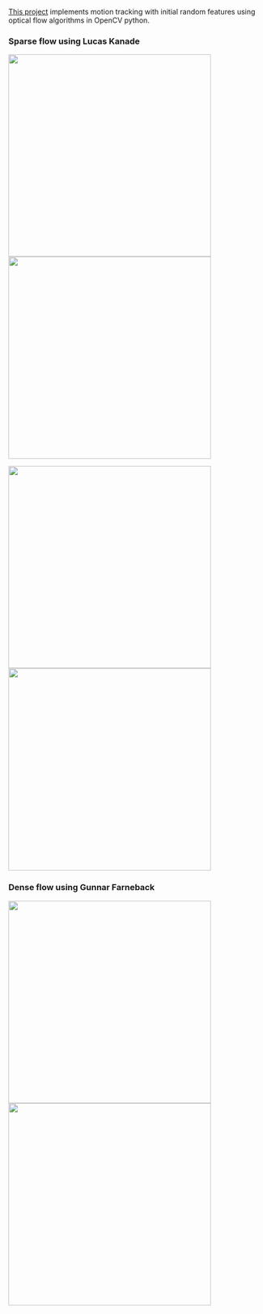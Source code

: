 [This project](https://github.com/mbastola/computer-vision-cpp-python/tree/master/motion-tracking) implements motion tracking with initial random features using optical flow algorithms in OpenCV python. 


### Sparse flow using Lucas Kanade
<p float="left">
  <img src="https://github.com/mbastola/computer-vision-cpp-python/blob/master/motion-tracking/imgs/highway2.gif" width="400" />
  <img src="https://github.com/mbastola/computer-vision-cpp-python/blob/master/motion-tracking/imgs/car.gif" width="400" />
</p> 		       


<p float="left">
  <img src="https://github.com/mbastola/computer-vision-cpp-python/blob/master/motion-tracking/imgs/birds.gif" width="400" />
  <img src="https://github.com/mbastola/computer-vision-cpp-python/blob/master/motion-tracking/imgs/dog2.gif" width="400" />
</p> 		       


### Dense flow using Gunnar Farneback
<p float="left">
  <img src="https://github.com/mbastola/computer-vision-cpp-python/blob/master/motion-tracking/imgs/highway.gif" width="400" />
  <img src="https://github.com/mbastola/computer-vision-cpp-python/blob/master/motion-tracking/imgs/highway_flow.gif" width="400" />
</p> 		       
	
